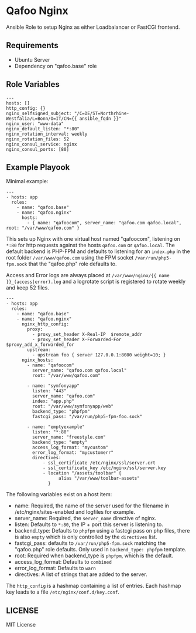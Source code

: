 Qafoo Nginx
===========

Ansible Role to setup Nginx as either Loadbalancer or FastCGI frontend.

Requirements
------------

- Ubuntu Server
- Dependency on "qafoo.base" role

Role Variables
--------------

    ---
    hosts: []
    http_config: {}
    nginx_selfsigned_subject: "/C=DE/ST=Northrhine-Westfalia/L=Bonn/O=IT/CN={{ ansible_fqdn }}"
    nginx_user: "www-data"
    nginx_default_listen: "*:80"
    nginx_rotation_interval: weekly
    nginx_rotation_files: 52
    nginx_consul_service: nginx
    nginx_consul_ports: [80]

Example Playook
---------------

Minimal example:

    ---
    - hosts: app
      roles:
        - name: "qafoo.base"
        - name: "qafoo.nginx"
          hosts:
            - { name: "qafoocom", server_name: "qafoo.com qafoo.local", root: "/var/www/qafoo.com" }

This sets up Nginx with one virtual host named "qafoocom", listening on
``*:80`` for http requests against the hosts `qafoo.com` or `qafoo.local`. The
default backend is PHP-FPM and defaults to listening for an `index.php` in the
root folder `/var/www/qafoo.com` using the FPM socket `/var/run/php5-fpm.sock`
that the "qafoo.php" role defaults to.

Access and Error logs are always placed at `/var/www/nginx/{{ name }}_(access|error).log` and
a logrotate script is registered to rotate weekly and keep 52 files.

    ---
    - hosts: app
      roles:
        - name: "qafoo.base"
        - name: "qafoo.nginx"
          nginx_http_config:
            proxy:
              - proxy_set_header X-Real-IP  $remote_addr
              - proxy_set_header X-Forwarded-For $proxy_add_x_forwarded_for
            upstream:
              - upstream foo { server 127.0.0.1:8080 weight=10; }
          nginx_hosts:
            - name: "qafoocom"
              server_name: "qafoo.com qafoo.local"
              root: "/var/www/qafoo.com"

            - name: "symfonyapp"
              listen: "443"
              server_name: "qafoo.com"
              index: "app.php"
              root: "/var/www/symfonyapp/web"
              backend_type: "phpfpm"
              fastcgi_pass: "/var/run/php5-fpm-foo.sock"

            - name: "emptyexample"
              listen: "*:80"
              server_name: "freestyle.com"
              backend_type: "empty"
              access_log_format: "mycustom"
              error_log_format: "mycustomerr"
              directives:
                  - ssl_certificate /etc/nginx/ssl/server.crt
                  - ssl_certificate_key /etc/nginx/ssl/server.key
                  - location "/assets/toolbar" {
                        alias "/var/www/toolbar-assets"
                    }

The following variables exist on a host item:

- name: Required, the name of the server used for the filename in /etc/nginx/sites-enabled and logfiles for example.
- server_name: Required, the `server_name` directive of nginx.
- listen: Defaults to `*:80`, the IP + port this server is listening to.
- backend_type: Defaults to `phpfpm` using a fastcgi pass on php files, there is also `empty` which is only controlled by the `directives` list.
- fastcgi_pass: defaults to `/var/run/php5-fpm.sock` matching the "qafoo.php" role defaults. Only used in `backend_type: phpfpm` template.
- root: Required when backend_type is `phpfpm`, which is the default.
- access_log_format: Defaults to `combined`
- error_log_format: Defaults to `warn`
- directives: A list of strings that are added to the server.

The `http_config` is a hashmap containing a list of entries. Each hashmap key leads to a file `/etc/nginx/conf.d/key.conf`.

LICENSE
-------

MIT License
